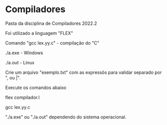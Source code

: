 # Compiladores
Pasta da disciplina de Compiladores 2022.2


Foi utilizado a linguagem "FLEX"


Comando "gcc lex.yy.c" - compilação do "C"


./a.exe - Windows


./a.out - Linux




Crie um arquivo "exemplo.txt" com as expressõs para validar separado por ", ou |".


Execute os comandos abaixo


flex compilador.l


gcc lex.yy.c


"./a.exe" ou "./a.out" dependendo do sistema operacional.

